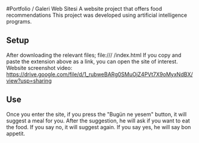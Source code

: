 #Portfolio / Galeri Web Sitesi 
A website project that offers food recommendations
This project was developed using artificial intelligence programs.

## Setup
After downloading the relevant files;
file:///<folder extension containing files> /index.html
If you copy and paste the extension above as a link, you can open the site of interest.
Website screenshot video: https://drive.google.com/file/d/1_rubweBARg0SMuOjZ4PVt7X9oMyxNdBX/view?usp=sharing


## Use

Once you enter the site, if you press the "Bugün ne yesem" button, it will suggest a meal for you.
After the suggestion, he will ask if you want to eat the food.
If you say no, it will suggest again.
If you say yes, he will say bon appetit.


